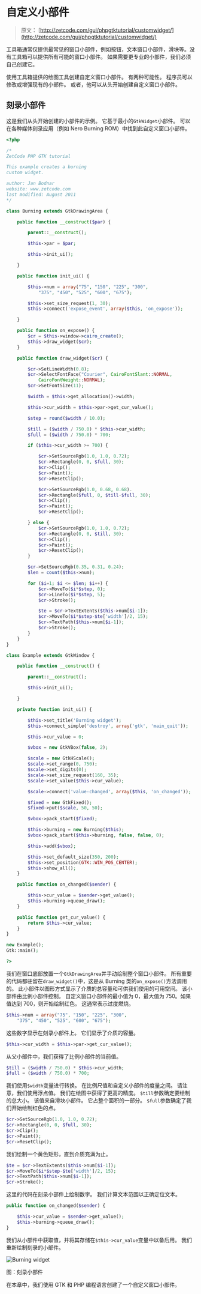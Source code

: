 # 自定义小部件

> 原文： [http://zetcode.com/gui/phpgtktutorial/customwidget/](http://zetcode.com/gui/phpgtktutorial/customwidget/)

工具箱通常仅提供最常见的窗口小部件，例如按钮，文本窗口小部件，滑块等。没有工具箱可以提供所有可能的窗口小部件。 如果需要更专业的小部件，我们必须自己创建它。

使用工具箱提供的绘图工具创建自定义窗口小部件。 有两种可能性。 程序员可以修改或增强现有的小部件。 或者，他可以从头开始创建自定义窗口小部件。

## 刻录小部件

这是我们从头开始创建的小部件的示例。 它基于最小的`GtkWidget`小部件。 可以在各种媒体刻录应用（例如 Nero Burning ROM）中找到此自定义窗口小部件。

```php
<?php

/* 
ZetCode PHP GTK tutorial

This example creates a burning
custom widget.

author: Jan Bodnar
website: www.zetcode.com
last modified: August 2011
*/

class Burning extends GtkDrawingArea { 

    public function __construct($par) { 

        parent::__construct(); 

        $this->par = $par;          

        $this->init_ui();

    } 

    public function init_ui() {

        $this->num = array("75", "150", "225", "300", 
            "375", "450", "525", "600", "675");

        $this->set_size_request(1, 30);
        $this->connect('expose_event', array($this, 'on_expose')); 

    }

    public function on_expose() {
        $cr = $this->window->cairo_create();
        $this->draw_widget($cr);
    }

    public function draw_widget($cr) {

        $cr->SetLineWidth(0.8);
        $cr->SelectFontFace("Courier", CairoFontSlant::NORMAL, 
            CairoFontWeight::NORMAL);
        $cr->SetFontSize(11);

        $width = $this->get_allocation()->width;

        $this->cur_width = $this->par->get_cur_value();

        $step = round($width / 10.0);

        $till = ($width / 750.0) * $this->cur_width;
        $full = ($width / 750.0) * 700;

        if ($this->cur_width >= 700) {

            $cr->SetSourceRgb(1.0, 1.0, 0.72);
            $cr->Rectangle(0, 0, $full, 30);
            $cr->Clip();
            $cr->Paint();
            $cr->ResetClip();

            $cr->SetSourceRgb(1.0, 0.68, 0.68).
            $cr->Rectangle($full, 0, $till-$full, 30);
            $cr->Clip();
            $cr->Paint();
            $cr->ResetClip();

        } else {
            $cr->SetSourceRgb(1.0, 1.0, 0.72);
            $cr->Rectangle(0, 0, $till, 30);
            $cr->Clip();
            $cr->Paint();
            $cr->ResetClip();
        }

        $cr->SetSourceRgb(0.35, 0.31, 0.24);
        $len = count($this->num);

        for ($i=1; $i <= $len; $i++) {
            $cr->MoveTo($i*$step, 0);
            $cr->LineTo($i*$step, 5);
            $cr->Stroke();

            $te = $cr->TextExtents($this->num[$i-1]);
            $cr->MoveTo($i*$step-$te['width']/2, 15);
            $cr->TextPath($this->num[$i-1]);
            $cr->Stroke();
        }        
    }
}

class Example extends GtkWindow { 

    public function __construct() { 

        parent::__construct(); 

        $this->init_ui();

    } 

    private function init_ui() {

        $this->set_title('Burning widget');         
        $this->connect_simple('destroy', array('gtk', 'main_quit')); 

        $this->cur_value = 0;

        $vbox = new GtkVBox(false, 2);

        $scale = new GtkHScale();
        $scale->set_range(0, 750);
        $scale->set_digits(0);
        $scale->set_size_request(160, 35);
        $scale->set_value($this->cur_value);

        $scale->connect('value-changed', array($this, 'on_changed'));

        $fixed = new GtkFixed();
        $fixed->put($scale, 50, 50);

        $vbox->pack_start($fixed);

        $this->burning = new Burning($this);
        $vbox->pack_start($this->burning, false, false, 0);

        $this->add($vbox);

        $this->set_default_size(350, 200); 
        $this->set_position(GTK::WIN_POS_CENTER);
        $this->show_all();         
    }

    public function on_changed($sender) {

        $this->cur_value = $sender->get_value();
        $this->burning->queue_draw();
    }

    public function get_cur_value() {
        return $this->cur_value;
    }
} 

new Example(); 
Gtk::main();

?>

```

我们在窗口底部放置一个`GtkDrawingArea`并手动绘制整个窗口小部件。 所有重要的代码都驻留在`draw_widget()`中，这是从 Burning 类的`on_expose()`方法调用的。 此小部件以图形方式显示了介质的总容量和可供我们使用的可用空间。 该小部件由比例小部件控制。 自定义窗口小部件的最小值为 0，最大值为 750。如果值达到 700，则开始绘制红色。 这通常表示过度燃烧。

```php
$this->num = array("75", "150", "225", "300", 
    "375", "450", "525", "600", "675");

```

这些数字显示在刻录小部件上。 它们显示了介质的容量。

```php
$this->cur_width = $this->par->get_cur_value();

```

从父小部件中，我们获得了比例小部件的当前值。

```php
$till = ($width / 750.0) * $this->cur_width;
$full = ($width / 750.0) * 700;

```

我们使用`$width`变量进行转换。 在比例尺值和自定义小部件的度量之间。 请注意，我们使用浮点值。 我们在绘图中获得了更高的精度。 `$till`参数确定要绘制的总大小。 该值来自滑块小部件。 它占整个面积的一部分。 `$full`参数确定了我们开始绘制红色的点。

```php
$cr->SetSourceRgb(1.0, 1.0, 0.72);
$cr->Rectangle(0, 0, $full, 30);
$cr->Clip();
$cr->Paint();
$cr->ResetClip();

```

我们绘制一个黄色矩形，直到介质充满为止。

```php
$te = $cr->TextExtents($this->num[$i-1]);
$cr->MoveTo($i*$step-$te['width']/2, 15);
$cr->TextPath($this->num[$i-1]);
$cr->Stroke();

```

这里的代码在刻录小部件上绘制数字。 我们计算文本范围以正确定位文本。

```php
public function on_changed($sender) {

    $this->cur_value = $sender->get_value();
    $this->burning->queue_draw();
}

```

我们从小部件中获取值，并将其存储在`$this->cur_value`变量中以备后用。 我们重新绘制刻录的小部件。

![Burning widget](img/ba69f46f9147f0768c89af8b06b0a8f1.jpg)

图：刻录小部件

在本章中，我们使用 GTK 和 PHP 编程语言创建了一个自定义窗口小部件。